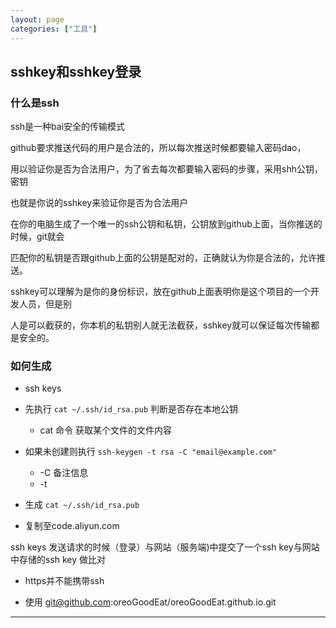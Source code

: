 ```yaml
---
layout: page
categories: ["工具"]
---
```


## sshkey和sshkey登录

### 什么是ssh

ssh是一种bai安全的传输模式

github要求推送代码的用户是合法的，所以每次推送时候都要输入密码dao，

用以验证你是否为合法用户，为了省去每次都要输入密码的步骤，采用shh公钥，密钥

也就是你说的sshkey来验证你是否为合法用户

在你的电脑生成了一个唯一的ssh公钥和私钥，公钥放到github上面，当你推送的时候，git就会

匹配你的私钥是否跟github上面的公钥是配对的，正确就认为你是合法的，允许推送。

sshkey可以理解为是你的身份标识，放在github上面表明你是这个项目的一个开发人员，但是别

人是可以截获的，你本机的私钥别人就无法截获，sshkey就可以保证每次传输都是安全的。

### 如何生成

- ssh keys

- 先执行 `cat ~/.ssh/id_rsa.pub` 判断是否存在本地公钥
	- cat 命令 获取某个文件的文件内容
- 如果未创建则执行 `ssh-keygen -t rsa -C "email@example.com"`
	- -C 备注信息
	- -t 
- 生成 `cat ~/.ssh/id_rsa.pub`
- 复制至code.aliyun.com 

ssh keys 发送请求的时候（登录）与网站（服务端)中提交了一个ssh key与网站中存储的ssh key 做比对

- https并不能携带ssh

- 使用 git@github.com:oreoGoodEat/oreoGoodEat.github.io.git

---

